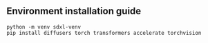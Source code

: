 ## Environment installation guide

```
python -m venv sdxl-venv
pip install diffusers torch transformers accelerate torchvision
```